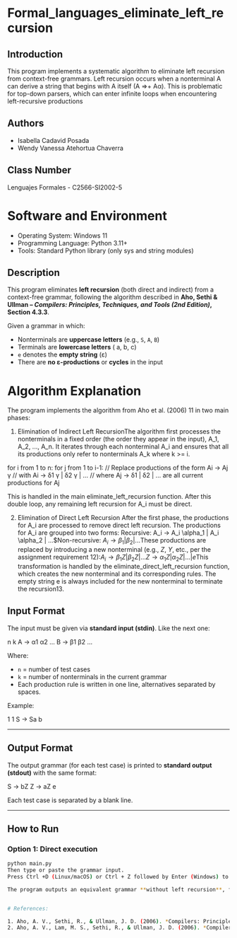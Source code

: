 # Formal_languages_eliminate_left_recursion

## Introduction
This program implements a systematic algorithm to eliminate left recursion from context-free grammars. Left recursion occurs when a nonterminal A can derive a string that begins with A itself (A ⇒+ Aα). This is problematic for top-down parsers, which can enter infinite loops when encountering left-recursive productions

## Authors

* Isabella Cadavid Posada
* Wendy Vanessa Atehortua Chaverra

## Class Number

Lenguajes Formales - C2566-SI2002-5

# Software and Environment
- Operating System: Windows 11
- Programming Language: Python 3.11+ 
- Tools: Standard Python library (only sys and string modules)

## Description
This program eliminates **left recursion** (both direct and indirect) from a context-free grammar, following the algorithm described in **Aho, Sethi & Ullman – _Compilers: Principles, Techniques, and Tools (2nd Edition)_, Section 4.3.3**.

Given a grammar in which:
* Nonterminals are **uppercase letters** (e.g., `S`, `A`, `B`)
* Terminals are **lowercase letters** ( a, b, c)
* `e` denotes the **empty string** (ε)
* There are **no ε-productions** or **cycles** in the input

# Algorithm Explanation
The program implements the algorithm from Aho et al. (2006) 11 in two main phases:

1. Elimination of Indirect Left RecursionThe algorithm first processes the nonterminals in a fixed order (the order they appear in the input), A_1, A_2, ..., A_n. It iterates through each nonterminal A_i and ensures that all its productions only refer to nonterminals A_k where k >= i.

for i from 1 to n:
  for j from 1 to i-1:
    // Replace productions of the form Ai -> Aj γ
    // with Ai -> δ1 γ | δ2 γ | ...
    // where Aj -> δ1 | δ2 | ... are all current productions for Aj

This is handled in the main eliminate_left_recursion function. After this double loop, any remaining left recursion for A_i must be direct.

2. Elimination of Direct Left Recursion
   After the first phase, the productions for A_i are processed to remove direct left recursion. The productions for A_i are grouped into two forms: Recursive: A_i -> A_i \alpha_1 | A_i \alpha_2 | ...$Non-recursive: $A_i \rightarrow \beta_1 | \beta_2 | ...$These productions are replaced by introducing a new nonterminal (e.g., $Z$, $Y$, etc., per the assignment requirement 12):$A_i \rightarrow \beta_1 Z | \beta_2 Z | ...$$Z \rightarrow \alpha_1 Z | \alpha_2 Z | ... | e$This transformation is handled by the eliminate_direct_left_recursion function, which creates the new nonterminal and its corresponding rules. The empty string e is always included for the new nonterminal to terminate the recursion13.




## Input Format
The input must be given via **standard input (stdin)**.
Like the next one:

n
k
A -> α1 α2 ...
B -> β1 β2 ...

Where:
* `n` = number of test cases  
* `k` = number of nonterminals in the current grammar  
* Each production rule is written in one line, alternatives separated by spaces.  

Example:

1
1
S -> Sa b


---

## Output Format
The output grammar (for each test case) is printed to **standard output (stdout)** with the same format:

S -> bZ
Z -> aZ e


Each test case is separated by a blank line.

---

## How to Run

### Option 1: Direct execution
```bash
python main.py
Then type or paste the grammar input.
Press Ctrl +D (Linux/macOS) or Ctrl + Z followed by Enter (Windows) to end input.

The program outputs an equivalent grammar **without left recursion**, formatted as described in the assignment specification.


# References: 

1. Aho, A. V., Sethi, R., & Ullman, J. D. (2006). *Compilers: Principles, Techniques, and Tools* (2nd Edition). Addison-Wesley. Section 4.3.3, pp. 212-214.
2. Aho, A. V., Lam, M. S., Sethi, R., & Ullman, J. D. (2006). *Compilers: Principles, Techniques, and Tools* (2nd Edition, "Dragon Book"). Pearson Education.
